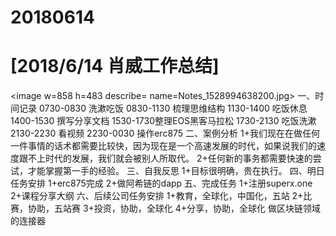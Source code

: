 # 20180614

# [2018/6/14 肖威工作总结]
<image w=858 h=483 describe= name=Notes_1528994638200.jpg>
一、时间记录
0730-0830 洗漱吃饭
0830-1130 梳理思维结构
1130-1400 吃饭休息
1400-1530 撰写分享文档
1530-1730整理EOS黑客马拉松
1730-2130 吃饭洗漱
2130-2230 看视频
2230-0030 操作erc875
二、案例分析
1+我们现在在做任何一件事情的话术都需要比较快，因为现在是一个高速发展的时代，如果说我们的速度跟不上时代的发展，我们就会被别人所取代。
2+任何新的事务都需要快速的尝试，才能掌握第一手的经验。
三、自我反思
1+目标很明确，贵在执行。
四、明日任务安排
1+erc875完成
2+做阿希链的dapp
五、完成任务
1+注册superx.one
2+课程分享大纲
六、后续公司任务安排
1+教育，全球化，中国化，五站
2+比赛，协助，五站赛
3+投资，协助，全球化
4+分享，协助，全球化
做区块链领域的连接器
